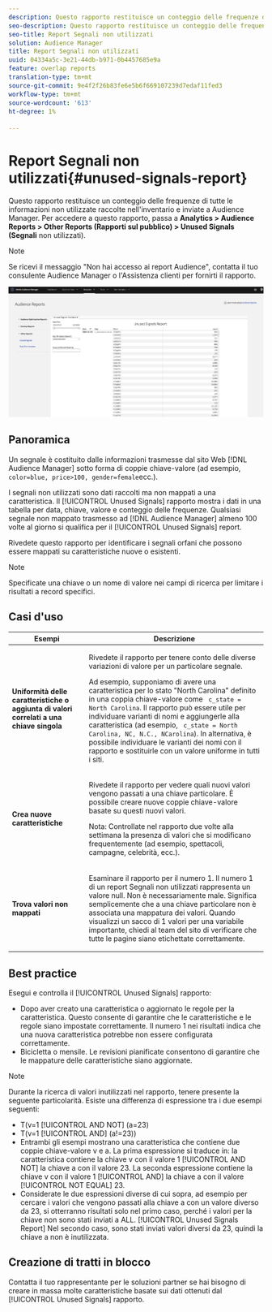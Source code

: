 ```yaml
---
description: Questo rapporto restituisce un conteggio delle frequenze di tutte le informazioni non utilizzate raccolte nell'inventario e inviate a  Audience Manager.
seo-description: Questo rapporto restituisce un conteggio delle frequenze di tutte le informazioni non utilizzate raccolte nell'inventario e inviate a  Audience Manager.
seo-title: Report Segnali non utilizzati
solution: Audience Manager
title: Report Segnali non utilizzati
uuid: 04334a5c-3e21-44db-b971-0b4457685e9a
feature: overlap reports
translation-type: tm+mt
source-git-commit: 9e4f2f26b83fe6e5b6f669107239d7edaf11fed3
workflow-type: tm+mt
source-wordcount: '613'
ht-degree: 1%

---
```



# Report Segnali non utilizzati{#unused-signals-report}

Questo rapporto restituisce un conteggio delle frequenze di tutte le informazioni non utilizzate raccolte nell&#39;inventario e inviate a  Audience Manager. Per accedere a questo rapporto, passa a **Analytics > Audience Reports > Other Reports (Rapporti sul pubblico) > Unused Signals (Segnali** non utilizzati).

>[!NOTE]
>
>Se ricevi il messaggio &quot;Non hai accesso ai report Audience&quot;, contatta il tuo consulente Audience Manager  o l&#39;Assistenza clienti per fornirti il rapporto.

![Screenshot del report sui segnali inutilizzati](/help/using/reporting/dynamic-reports/assets/unused-signals.png)

## Panoramica

Un segnale è costituito dalle informazioni trasmesse dal sito Web [!DNL Audience Manager] sotto forma di coppie [](../../reference/key-value-pairs-explained.md) chiave-valore (ad esempio, `color=blue, price>100, gender=female`ecc.).

I segnali non utilizzati sono dati raccolti ma non mappati a una caratteristica. Il [!UICONTROL Unused Signals] rapporto mostra i dati in una tabella per data, chiave, valore e conteggio delle frequenze. Qualsiasi segnale non mappato trasmesso ad [!DNL Audience Manager] almeno 100 volte al giorno si qualifica per il [!UICONTROL Unused Signals] report.

Rivedete questo rapporto per identificare i segnali orfani che possono essere mappati su caratteristiche nuove o esistenti.

>[!NOTE]
>
>Specificate una chiave o un nome di valore nei campi di ricerca per limitare i risultati a record specifici.

## Casi d&#39;uso

<table id="table_E5EE0EC078E14EF4B197243488517A2D"> 
 <thead> 
  <tr> 
   <th colname="col1" class="entry"> Esempi </th> 
   <th colname="col2" class="entry"> Descrizione </th> 
  </tr> 
 </thead>
 <tbody> 
  <tr> 
   <td colname="col1"> <p><b>Uniformità delle caratteristiche o aggiunta di valori correlati a una chiave singola</b> </p> </td> 
   <td colname="col2"> <p>Rivedete il rapporto per tenere conto delle diverse variazioni di valore per un particolare segnale. </p> <p>Ad esempio, supponiamo di avere una caratteristica per lo stato "North Carolina" definito in una coppia chiave-valore come <code> c_state = North Carolina</code>. Il rapporto può essere utile per individuare varianti di nomi e aggiungerle alla caratteristica (ad esempio, <code> c_state = North Carolina, NC, N.C., NCarolina</code>). In alternativa, è possibile individuare le varianti dei nomi con il rapporto e sostituirle con un valore uniforme in tutti i siti. </p> <p> </p> </td> 
  </tr> 
  <tr> 
   <td colname="col1"> <p><b>Crea nuove caratteristiche</b> </p> </td> 
   <td colname="col2"> <p>Rivedete il rapporto per vedere quali nuovi valori vengono passati a una chiave particolare. È possibile creare nuove coppie chiave-valore basate su questi nuovi valori. </p> <p> <p>Nota:  Controllate nel rapporto due volte alla settimana la presenza di valori che si modificano frequentemente (ad esempio, spettacoli, campagne, celebrità, ecc.). </p> </p> </td> 
  </tr> 
  <tr> 
   <td colname="col1"> <p><b>Trova valori non mappati</b> </p> </td> 
   <td colname="col2"> <p>Esaminare il rapporto per il numero 1. Il numero 1 di un report <span class="wintitle"> Segnali</span> non utilizzati rappresenta un valore null. Non è necessariamente male. Significa semplicemente che a una chiave particolare non è associata una mappatura dei valori. Quando visualizzi un sacco di 1 valori per una variabile importante, chiedi al team del sito di verificare che tutte le pagine siano etichettate correttamente. </p> </td> 
  </tr> 
 </tbody> 
</table>

## Best practice

Esegui e controlla il [!UICONTROL Unused Signals] rapporto:

* Dopo aver creato una caratteristica o aggiornato le regole per la caratteristica. Questo consente di garantire che le caratteristiche e le regole siano impostate correttamente. Il numero 1 nei risultati indica che una nuova caratteristica potrebbe non essere configurata correttamente.
* Bicicletta o mensile. Le revisioni pianificate consentono di garantire che le mappature delle caratteristiche siano aggiornate.

>[!NOTE]
>
>Durante la ricerca di valori inutilizzati nel rapporto, tenere presente la seguente particolarità. Esiste una differenza di espressione tra i due esempi seguenti:

* T(v=1 [!UICONTROL AND NOT] (a=23)
* T(v=1 [!UICONTROL AND] (a!=23))
* Entrambi gli esempi mostrano una caratteristica che contiene due coppie chiave-valore v e a. La prima espressione si traduce in: la caratteristica contiene la chiave v con il valore 1 [!UICONTROL AND NOT] la chiave a con il valore 23. La seconda espressione contiene la chiave v con il valore 1 [!UICONTROL AND] la chiave a con il valore [!UICONTROL NOT EQUAL] 23.
* Considerate le due espressioni diverse di cui sopra, ad esempio per cercare i valori che vengono passati alla chiave a con un valore diverso da 23, si otterranno risultati solo nel primo caso, perché i valori per la chiave non sono stati inviati a ALL. [!UICONTROL Unused Signals Report] Nel secondo caso, sono stati inviati valori diversi da 23, quindi la chiave a non è inutilizzata.

## Creazione di tratti in blocco

Contatta il tuo rappresentante per le soluzioni partner se hai bisogno di creare in massa molte caratteristiche basate sui dati ottenuti dal [!UICONTROL Unused Signals] rapporto.
